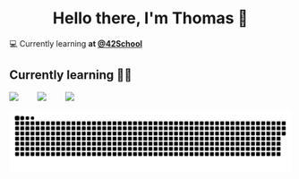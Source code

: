 <h1 align="center">Hello there, I'm Thomas 👋</h1>

💻 Currently learning **at [@42School](https://github.com/42School)**

## Currently learning 👨‍💻

<img align="left" width="50" src="https://upload.wikimedia.org/wikipedia/commons/thumb/1/18/C_Programming_Language.svg/570px-C_Programming_Language.svg.png?20201031132917">
<img align="left" width="50" src="https://upload.wikimedia.org/wikipedia/commons/3/32/C%2B%2B_logo.png">
<img width="160" src="https://upload.wikimedia.org/wikipedia/commons/9/9d/Swift_logo.svg">

<a href=#><img src="contributions.svg"></a>
